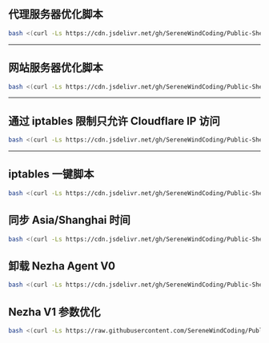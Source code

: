## 代理服务器优化脚本
``` bash
bash <(curl -Ls https://cdn.jsdelivr.net/gh/SereneWindCoding/Public-Shell@refs/heads/main/Server%20Optimize/Proxy%20Server/Optimize.sh)
``` 
---

## 网站服务器优化脚本
``` bash
bash <(curl -Ls https://cdn.jsdelivr.net/gh/SereneWindCoding/Public-Shell@refs/heads/main/Server%20Optimize/Web%20Server/Optimize.sh)
``` 
---

## 通过 iptables 限制只允许 Cloudflare IP 访问
``` bash
bash <(curl -Ls https://cdn.jsdelivr.net/gh/SereneWindCoding/Public-Shell@refs/heads/main/iptables/iptables-cloudflare%20ip%20only%20policy.sh)
``` 
---

## iptables 一键脚本
``` bash
bash <(curl -Ls https://cdn.jsdelivr.net/gh/SereneWindCoding/Public-Shell@refs/heads/main/iptables/iptables-pf.sh)
``` 

## 同步 Asia/Shanghai 时间
``` bash
bash <(curl -Ls https://cdn.jsdelivr.net/gh/SereneWindCoding/Public-Shell@refs/heads/main/Miscellaneous/Synctime-AsiaShanghai.sh)
``` 

## 卸载 Nezha Agent V0
``` bash
bash <(curl -Ls https://cdn.jsdelivr.net/gh/SereneWindCoding/Public-Shell@refs/heads/main/Miscellaneous/nezhav0-uninstall.sh)
``` 

## Nezha V1 参数优化
``` bash
bash <(curl -Ls https://raw.githubusercontent.com/SereneWindCoding/Public-Shell/refs/heads/main/Miscellaneous/nezhav1optimize.sh)
``` 